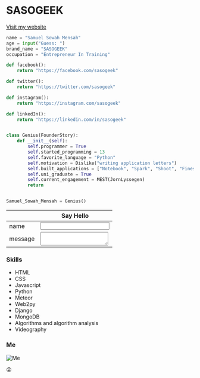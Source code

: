<script src="https://gist.github.com/rxaviers/7360908.js"></script>
# SASOGEEK
[Visit my website](http://sasogeek.com)

```python
name = "Samuel Sowah Mensah"
age = input("Guess: ")
brand_name = "SASOGEEK"
occupation = "Entrepreneur In Training"

def facebook():
    return "https://facebook.com/sasogeek"

def twitter():
    return "https://twitter.com/sasogeek"

def instagram():
    return "https://instagram.com/sasogeek"

def linkedIn():
    return "https://linkedin.com/in/sasogeek"


class Genius(FounderStory):
    def __init__(self):
        self.programmer = True
        self.started_programming = 13
        self.favorite_language = "Python"
        self.motivation = Dislike("writing application letters")
        self.built_applications = ["Notebook", "Spark", "Shoot", "Finess"]
        self.uni_graduate = True
        self.current_engagement = MEST(JornLyssegen)
        return


Samuel_Sowah_Mensah = Genius()

```

|       | Say Hello                       |
|-------|---------------------------------|
|  name |<input type="text" name="email"/>|
|message|<textarea></textarea>            |


### Skills
* HTML
* CSS
* Javascript
* Python
* Meteor
* Web2py
* Django
* MongoDB
* Algorithms and algorithm analysis
* Videography

### Me
![Me](http://samuel.mensah.surge.sh/brand.jpg)

:stuck_out_tongue_closed_eyes:
